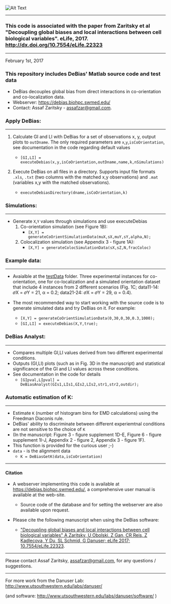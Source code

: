 ![Alt Text](DeBiasLogo.PNG?raw=true "DeBias")

-------------

### This code is associated with the paper from Zaritsky et al "Decoupling global biases and local interactions between cell biological variables". eLife, 2017. http://dx.doi.org/10.7554/eLife.22323 

-------------
February 1st, 2017

### This repository includes DeBias' Matlab source code and test data
- DeBias decouples global bias from direct interactions in co-orientation and co-localization data. 
- Webserver: https://debias.biohpc.swmed.edu/
- Contact: Assaf Zaritsky - assafzar@gmail.com.


### Apply DeBias:
------------
1. Calculate GI and LI with DeBias for a set of observations x, y, output plots to `outDname`.
   The only required parameters are `x`,`y`,`isCoOrientation`, see documentation in the code regarding default values
    * `[GI,LI] = executeDebias(x,y,isCoOrientation,outDname,name,k,nSimulations)`

2. Execute DeBias on all files in a directory. 
   Supports input file formats `.xls`, `.txt` (two columns with the matched x,y observations) and `.mat` (variables x,y with the matched observations).   
    * `executeDebiasDirectory(dname,isCoOrientation,k)`

### Simulations:
-----------
- Generate `X`,`Y` values through simulations and use executeDebias 
    1. Co-orientation simulation (see Figure 1B):
        * `[X,Y] = generateCoOrientSimulationData(muX,sX,muY,sY,alpha,N);`
    2. Colocalization simulation (see Appendix 3 - figure 1A):
        * `[X,Y] = generateColocSimulationData(sX,sZ,N,fracColoc)`

### Example data:
------------
- Avaialble at the [testData](https://github.com/DanuserLab/DeBias/tree/master/testData) folder. Three experimental instances for co-orientation, one for co-localization and a simulated orientation dataset that include 4 instances from 2 different scenarios (Fig. 1C; data11-14: 𝜎X = 𝜎Y = 21, α = 0.2; data21-24: 𝜎X = 𝜎Y = 29, α = 0.4).

- The most recommended way to start working with the source code is to generate simulated data and try DeBias on it. For example:
    * `[X,Y] = generateCoOrientSimulationData(0,30,0,30,0.3,1000);`
    * `[GI,LI] = executeDebias(X,Y,true);`

### DeBias Analyst:
--------------
- Compares multiple GI,LI values derived from two different experimental conditions. 
- Outputs (GI,LI) plots (such as in Fig. 3D in the manuscript) and statistical significance of the GI and LI values across these conditions.
- See documentation in the code for details
    - `[GIpval,LIpval] = DeBiasAnalyst(GIs1,LIs1,GIs2,LIs2,str1,str2,outdir);`


### Automatic estimation of K:
-------------------------
- Estimate `K` (number of histogram bins for EMD calculations) using the Freedman Diaconis rule.
- DeBias' ability to discriminate between different experiemtnal conditions are not sensitive to the choice of `K` 
- (In the manuscript: Figure 3 - figure supplement 1D-E, Figure 6 - figure supplement 1I-J, Appendix 2 - figure 2, Appendix 3 - figure 1F).
- This function is provided for the curious user ;-)
- `data` - is the alignment data
    * `K = DeBiasGetK(data,isCoOrientation)`

------------------
#### Citation
- A webserver implementing this code is available at https://debias.biohpc.swmed.edu/, a comprehensive user manual is available at the web-site. 
    - Source code of the database and for setting the webserver are also available upon request.   

- Please cite the following manuscript when using the DeBias software:
   - ["Decoupling global biases and local interactions between cell biological variables" A Zaritsky, U Obolski, Z Gan, CR Reis, Z Kadlecova, Y Du, SL Schmid, G Danuser; eLife 2017; 10.7554/eLife.22323](http://dx.doi.org/10.7554/eLife.22323).

-----------------

Please contact Assaf Zaritsky, assafzar@gmail.com, for any questions / suggestions.

-----------------

For more work from the Danuser Lab: http://www.utsouthwestern.edu/labs/danuser/

(and software: http://www.utsouthwestern.edu/labs/danuser/software/ )
